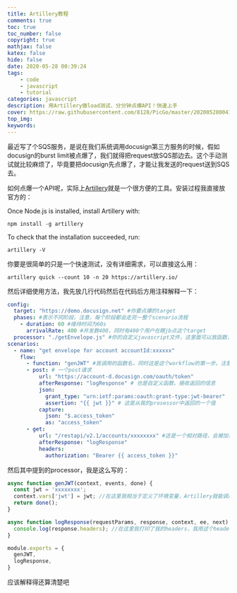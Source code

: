 ```yaml
---
title: Artillery教程
comments: true
toc: true
toc_number: false
copyright: true
mathjax: false
katex: false
hide: false
date: 2020-05-28 00:39:24
tags:
	- code
	- javascript
	- tutorial
categories: javascript
description: 用Artillery做load测试，分分钟点爆API！快速上手
cover: https://raw.githubusercontent.com/8128/PicGo/master/20200528004132.png
top_img:
keywords:
---
```


最近写了个SQS服务，是说在我们系统调用docusign第三方服务的时候，假如docusign的burst limit被点爆了，我们就得把request放SQS那边去。这个手动测试就比较麻烦了，毕竟要把docusign先点爆了，才能让我发送的request送到SQS去。

如何点爆一个API呢，实际上[Artillery](https://artillery.io/docs/getting-started/)就是一个很方便的工具。安装过程我直接放官方的：

Once Node.js is installed, install Artillery with:

```
npm install -g artillery
```

To check that the installation succeeded, run:

```
artillery -V
```

你要是很简单的只是一个快速测试，没有详细需求，可以直接这么用：

```shell
artillery quick --count 10 -n 20 https://artillery.io/
```

然后详细使用方法，我先放几行代码然后在代码后方用注释解释一下：

```yml
config:
  target: "https://demo.docusign.net" #你要点爆的target
  phases: #表示不同阶段，注意，每个阶段都会走完一整个scenario流程
    - duration: 60 #维持时间为60s
      arrivalRate: 400 #并发数400，同时有400个用户在瞎jb点这个target
  processor: "./getEnvelope.js" #你的自定义javascript文件，这里面可以放函数，比方说我里面有genJWT这个函数，然后我module.exports了它，我接下来就可以用export名调用这个函数
scenarios:
  - name: "get envelope for account accountId:xxxxxx"
    flow:
      - function: "genJWT" #我调用的函数名，同时这是这个workflow的第一步。注意，整个workflow都会被一起重新运行，你添加phase并不会说是第一个phase跑第一个flow。
      - post: # 一个post请求
          url: "https://account-d.docusign.com/oauth/token"
          afterResponse: "logResponse" # 也是自定义函数，接收返回的信息
          json:
            grant_type: "urn:ietf:params:oauth:grant-type:jwt-bearer"
            assertion: "{{ jwt }}" # 这是从我的prosessor中返回的一个值
          capture:
            json: "$.access_token"
            as: "access_token"
      - get:
          url: "/restapi/v2.1/accounts/xxxxxxxx" #这是一个相对路径，会被加在target后面。这也是flow的第三部
          afterResponse: "logResponse"
          headers:
            authorization: "Bearer {{ access_token }}"
```

然后其中提到的processor，我是这么写的：

```js
async function genJWT(context, events, done) {
  const jwt = 'xxxxxxxx';
  context.vars['jwt'] = jwt; //在这里我相当于定义了环境变量，Artillery就能调用这个jwt了
  return done();
}

async function logResponse(requestParams, response, context, ee, next) {
  console.log(response.headers); //在这里我打印了我的headers，我用这个headers来看burst limit还剩多少
}

module.exports = {
  genJWT,
  logResponse,
}
```

应该解释得还算清楚吧

